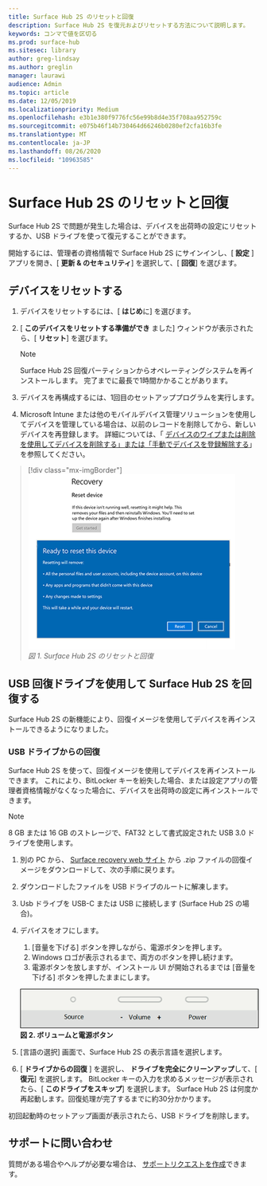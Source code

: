 ```yaml
---
title: Surface Hub 2S のリセットと回復
description: Surface Hub 2S を復元およびリセットする方法について説明します。
keywords: コンマで値を区切る
ms.prod: surface-hub
ms.sitesec: library
author: greg-lindsay
ms.author: greglin
manager: laurawi
audience: Admin
ms.topic: article
ms.date: 12/05/2019
ms.localizationpriority: Medium
ms.openlocfilehash: e3b1e380f9776fc56e99b8d4e35f708aa952759c
ms.sourcegitcommit: e075b46f14b730464d66246b0280ef2cfa16b3fe
ms.translationtype: MT
ms.contentlocale: ja-JP
ms.lasthandoff: 08/26/2020
ms.locfileid: "10963585"
---
```

# Surface Hub 2S のリセットと回復

Surface Hub 2S で問題が発生した場合は、デバイスを出荷時の設定にリセットするか、USB ドライブを使って復元することができます。

開始するには、管理者の資格情報で Surface Hub 2S にサインインし、[ **設定** ] アプリを開き、[ **更新 & のセキュリティ**] を選択して、[ **回復**] を選びます。

## デバイスをリセットする

1. デバイスをリセットするには、[ **はじめ**に] を選びます。

2. [ **このデバイスをリセットする準備ができ** ました] ウィンドウが表示されたら、[ **リセット**] を選びます。 
  
   > [!NOTE]
   > Surface Hub 2S 回復パーティションからオペレーティングシステムを再インストールします。 完了までに最長で1時間かかることがあります。
  
3. デバイスを再構成するには、1回目のセットアッププログラムを実行します。

4. Microsoft Intune または他のモバイルデバイス管理ソリューションを使用してデバイスを管理している場合は、以前のレコードを削除してから、新しいデバイスを再登録します。 詳細については、「 [デバイスのワイプまたは削除を使用してデバイスを削除する」または「手動でデバイスを登録解除する](https://docs.microsoft.com/intune/devices-wipe)」を参照してください。

> [!div class="mx-imgBorder"]
> ![* Surface Hub 2S のリセットと回復 *](images/sh2-reset.png)
<br/>*図 1.  Surface Hub 2S のリセットと回復* 

## USB 回復ドライブを使用して Surface Hub 2S を回復する

Surface Hub 2S の新機能により、回復イメージを使用してデバイスを再インストールできるようになりました。

### USB ドライブからの回復

Surface Hub 2S を使って、回復イメージを使用してデバイスを再インストールできます。 これにより、BitLocker キーを紛失した場合、または設定アプリの管理者資格情報がなくなった場合に、デバイスを出荷時の設定に再インストールできます。

>[!NOTE]
>8 GB または 16 GB のストレージで、FAT32 として書式設定された USB 3.0 ドライブを使用します。

1. 別の PC から、 [Surface recovery web サイト](https://support.microsoft.com/surfacerecoveryimage?devicetype=surfacehub2s) から .zip ファイルの回復イメージをダウンロードして、次の手順に戻ります。 

1. ダウンロードしたファイルを USB ドライブのルートに解凍します。  

1. Usb ドライブを USB-C または USB に接続します (Surface Hub 2S の場合)。

1. デバイスをオフにします。

   1. [音量を下げる] ボタンを押しながら、電源ボタンを押します。
   1. Windows ロゴが表示されるまで、両方のボタンを押し続けます。
   1. 電源ボタンを放しますが、インストール UI が開始されるまでは [音量を下げる] ボタンを押したままにします。

   ![* ボリュームダウンと電源ボタンを使用して回復 * を開始 *](images/sh2-keypad.png) <br>
   **図 2.  ボリュームと電源ボタン**

1. [言語の選択] 画面で、Surface Hub 2S の表示言語を選択します。

1. [ **ドライブからの回復** ] を選択し、 **ドライブを完全にクリーンアップ**して、[ **復元**] を選択します。 BitLocker キーの入力を求めるメッセージが表示されたら、[ **このドライブをスキップ**] を選択します。 Surface Hub 2S は何度か再起動します。回復処理が完了するまでに約30分かかります。

初回起動時のセットアップ画面が表示されたら、USB ドライブを削除します。

## サポートに問い合わせ

質問がある場合やヘルプが必要な場合は、 [サポートリクエストを作成](https://support.microsoft.com/supportforbusiness/productselection)できます。
